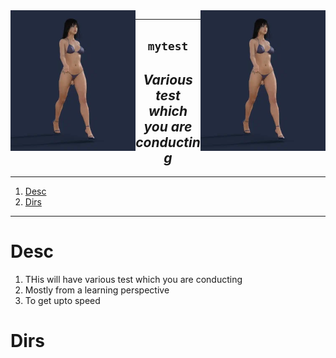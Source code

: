<img src="./21.webp" width="200" align="right">
<img src="./21.webp" width="200" align="left">

----
<h2 align="center"><code> mytest </code></h2>
<h2 align="center"><i> Various test which you are conducting </i></h2>

----
1. [Desc](#desc)
2. [Dirs](#dirs)

----

# Desc

1. THis will have various test which you are conducting 
2. Mostly from a learning perspective 
3. To get upto speed


# Dirs 

